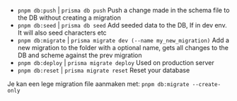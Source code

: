 - `pnpm db:push` | `prisma db push` Push a change made in the schema file to the DB without creating a migration
- `pnpm db:seed` | `prisma db seed` Add seeded data to the DB, If in dev env. It will also seed characters etc
- `pnpm db:migrate` | `prisma migrate dev (--name my_new_migration)` Add a new migration to the folder with a optional name, gets all changes to the DB and scheme against the prev migration
- `pnpm db:deploy` | `prisma migrate deploy` Used on production server
- `pnpm db:reset` | `prisma migrate reset` Reset your database

Je kan een lege migration file aanmaken met:
`pnpm db:migrate --create-only`